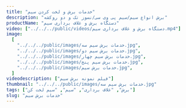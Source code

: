 ```yaml
---
title: "خدمات برش و لخت کردن سیم"
description: "برش انواع سیم/سیم پی وی سی/نسوز تک و دو روکشه"
productName: "دستگاه برش و غلاف برداری سیم"
video: ["../../../public/videos/دستگاه برش و غلاف برداری سیم.mp4"]
image:
  [
    "../../../public/images/خدمات برش سیم سه.jpg",
    "../../../public/images/خدمات برش سیم دو.jpg",
    "../../../public/images/خدمات برش سیم چهار.jpg",
    "../../../public/images/خدمات برش سیم پنج.jpg",
    "../../../public/images/خدمات برش سیم.jpg",
  ]
videodescription: ["فیلم نمونه برش سیم"]
thumbnail: "../../../public/images/خدمات برش سیم سه.jpg"
tags: ["برش", "غلاف برداری", "سیم", "سیم لخت کن"]
slug: "خدمات برش سیم"
---
```

